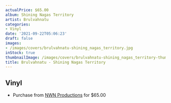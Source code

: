 ```yaml
---
actualPrice: $65.00
album: Shining Nagas Territory
artist: Brulvahnatu
categories:
- Vinyl
date: '2021-09-22T05:06:23'
draft: false
images:
- /images/covers/brulvahnatu-shining_nagas_territory.jpg
inStock: true
thumbnailImage: /images/covers/brulvahnatu-shining_nagas_territory-thumb.jpg
title: Brulvahnatu - Shining Nagas Territory
---
```


## Vinyl
* Purchase from [NWN Productions](http://shop.nwnprod.com/index.php?route=product/product&path=75&product_id=17821&sort=pd.name&order=ASC) for $65.00
